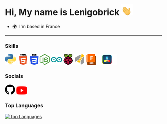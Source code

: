 Hi, My name is Lenigobrick <img src="https://github.com/Lenigobrick/Lenigobrick/blob/6cf5cb0ab0aeea06661aee57eaf19d252e4fb04f/icon/HiHang.gif" width="36" height="36" alt="Python" />
===================================================================================================================================

* 🌍  I'm based in France

_ _ _ _

### Skills

<p align="left">
<a href="https://www.python.org/" target="_blank" rel="noreferrer"><img src="https://github.com/Lenigobrick/Lenigobrick/blob/6cf5cb0ab0aeea06661aee57eaf19d252e4fb04f/icon/python.png" width="36" height="36" alt="Python" /></a>
<a href="https://developer.mozilla.org/en-US/docs/Glossary/HTML5" target="_blank" rel="noreferrer"><img src="https://github.com/Lenigobrick/Lenigobrick/blob/6cf5cb0ab0aeea06661aee57eaf19d252e4fb04f/icon/html5.png" width="36" height="36" alt="HTML5" /></a>
<a href="https://www.w3.org/TR/CSS/#css" target="_blank" rel="noreferrer"><img src="https://github.com/Lenigobrick/Lenigobrick/blob/6cf5cb0ab0aeea06661aee57eaf19d252e4fb04f/icon/css3.png" width="27" height="36" alt="CSS3" /></a>
<a href="https://nodejs.org/en/" target="_blank" rel="noreferrer"><img src="https://github.com/Lenigobrick/Lenigobrick/blob/6cf5cb0ab0aeea06661aee57eaf19d252e4fb04f/icon/nodejs.png" width="32" height="36" alt="NodeJS" /></a>
<a href="https://store.arduino.cc/?gclid=Cj0KCQjw2eilBhCCARIsAG0Pf8uueBifykWcsSS4LPESeGQfxGVKJYnzV7bz471XfknQJy_1VINVWM8aAkLtEALw_wcB" target="_blank" rel="noreferrer"><img src="https://github.com/Lenigobrick/Lenigobrick/blob/6cf5cb0ab0aeea06661aee57eaf19d252e4fb04f/icon/arduino.png" width="36" height="36" alt="Arduino" /></a>
<a href="https://www.raspberrypi.org/" target="_blank" rel="noreferrer"><img src="https://github.com/Lenigobrick/Lenigobrick/blob/6cf5cb0ab0aeea06661aee57eaf19d252e4fb04f/icon/raspberrypi.png" width="30" height="36" alt="Raspberry Pi" /></a>
<a href="https://www.ganttproject.biz/" target="_blank" rel="noreferrer"><img src="https://github.com/Lenigobrick/Lenigobrick/blob/6cf5cb0ab0aeea06661aee57eaf19d252e4fb04f/icon/Gantt.png" width="36" height="36" alt="Gantt Project" /></a>
<a href="https://www.autodesk.com/products/fusion-360/" target="_blank" rel="noreferrer"><img src="https://github.com/Lenigobrick/Lenigobrick/blob/befb5ebcf281f603d4220a4b9073eb19fff64ef2/icon/fusion360.png" width="32" height="36" alt="Fusion 360" /></a>
<a href="https://www.blackmagicdesign.com/products/davinciresolve/" target="_blank" rel="noreferrer"><img src="https://github.com/Lenigobrick/Lenigobrick/blob/befb5ebcf281f603d4220a4b9073eb19fff64ef2/icon/davinciresolve.png" width="62" height="36" alt="Davinci Resolve" /></a>
</p>


### Socials

<p align="left"> <a href="https://www.github.com/Lenigobrick" target="_blank" rel="noreferrer"> <picture> <source media="(prefers-color-scheme: dark)" srcset="https://github.com/Lenigobrick/Lenigobrick/blob/7682f818a60bbd8b4d4ef570ef564c01484087a7/icon/GitHub-Light.png" /> <source media="(prefers-color-scheme: light)" srcset="https://github.com/Lenigobrick/Lenigobrick/blob/7682f818a60bbd8b4d4ef570ef564c01484087a7/icon/github.png" /> <img src="https://github.com/Lenigobrick/Lenigobrick/blob/7682f818a60bbd8b4d4ef570ef564c01484087a7/icon/github.png" width="32" height="32" /> </picture> </a> 
<a href="https://www.youtube.com/@Lenigobrick" target="_blank" rel="noreferrer"> <img src="https://github.com/Lenigobrick/Lenigobrick/blob/6cf5cb0ab0aeea06661aee57eaf19d252e4fb04f/icon/Youtube.png" width="35" height="26" alt="YouTube" /> </a></p>

### Top Languages

<a href="https://github.com/Lenigobrick" align="left"><img src="https://github-readme-stats.vercel.app/api/top-langs/?username=Lenigobrick&langs_count=10&title_color=0891b2&text_color=ffffff&icon_color=0891b2&bg_color=1c1917&hide_border=true&locale=en&custom_title=Top%20%Languages" alt="Top Languages" /></a>
